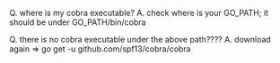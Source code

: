 Q. where is my cobra executable?
A. check where is your GO_PATH; it should be under GO_PATH/bin/cobra

Q. there is no cobra executable under the above path????
A. download again => go get -u github.com/spf13/cobra/cobra

